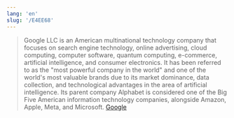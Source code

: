 ```yaml
---
lang: 'en'
slug: '/E4EE68'
---
```


> Google LLC is an American multinational technology company that focuses on search engine technology, online advertising, cloud computing, computer software, quantum computing, e-commerce, artificial intelligence, and consumer electronics. It has been referred to as the "most powerful company in the world" and one of the world's most valuable brands due to its market dominance, data collection, and technological advantages in the area of artificial intelligence. Its parent company Alphabet is considered one of the Big Five American information technology companies, alongside Amazon, Apple, Meta, and Microsoft. [Google](https://en.wikipedia.org/wiki/Google)
